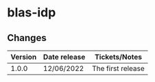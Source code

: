 # blas-idp

## Changes

| Version | Date release | Tickets/Notes     |
|---------|--------------|-------------------|
| 1.0.0   | 12/06/2022   | The first release |